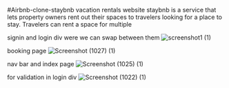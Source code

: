 #Airbnb-clone-staybnb vacation rentals website
staybnb is a service that lets property owners rent out their spaces to travelers looking for a place to stay. Travelers can rent a space for multiple  

signin and login div were we can swap between them
![screenshot1 (1)](https://user-images.githubusercontent.com/94981001/172684850-63f5a145-23bc-414e-a33d-a2b89cda6b22.png)

booking page 
![Screenshot (1027) (1)](https://user-images.githubusercontent.com/94981001/172685018-62aaa68f-60a7-4c1d-9332-411e811161d4.png)
 
 nav bar and index page
 ![Screenshot (1025) (1)](https://user-images.githubusercontent.com/94981001/172685117-6875af7c-0bb7-494b-a8fa-f784054031ac.png)
 
 for validation in login div 
 ![Screenshot (1022) (1)](https://user-images.githubusercontent.com/94981001/172685228-91129411-e47a-4d9f-87ab-5f58beeeff58.png)

